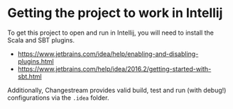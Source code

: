 # Getting the project to work in Intellij

To get this project to open and run in Intellij, you will need to install the Scala and SBT plugins.

- https://www.jetbrains.com/idea/help/enabling-and-disabling-plugins.html
- https://www.jetbrains.com/help/idea/2016.2/getting-started-with-sbt.html

Additionally, Changestream provides valid build, test and run (with debug!) configurations via the `.idea` folder. 
